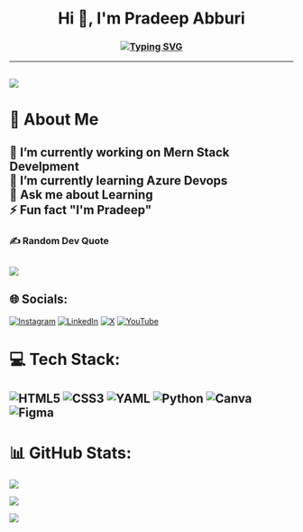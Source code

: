<h1 align="center">Hi 👋, I'm Pradeep Abburi</h1>
<h3 align="center">
  <a href="https://git.io/typing-svg"><img src="https://readme-typing-svg.herokuapp.com?font=Fira+Code&pause=1000&color=F7F7F7&center=true&multiline=true&width=435&lines=An+Aspiring+Devops+Engineer;+%26+Content+Creator" alt="Typing SVG" /></a>
  </h3>

---
[![](https://visitcount.itsvg.in/api?id=PradeepAbburi&icon=0&color=12)](https://visitcount.itsvg.in)
---
# 💫 About Me
🔭 I’m currently working on Mern Stack Develpment<br>🌱 I’m currently learning Azure Devops<br>💬 Ask me about Learning<br>⚡ Fun fact "I'm Pradeep"
---
### ✍️ Random Dev Quote
![](https://quotes-github-readme.vercel.app/api?type=horizontal&theme=radical)
---
## 🌐 Socials:
[![Instagram](https://img.shields.io/badge/Instagram-%23E4405F.svg?logo=Instagram&logoColor=white)](https://instagram.com/_pradeep.92_) [![LinkedIn](https://img.shields.io/badge/LinkedIn-%230077B5.svg?logo=linkedin&logoColor=white)](https://linkedin.com/in/pradeepabburi) [![X](https://img.shields.io/badge/X-black.svg?logo=X&logoColor=white)](https://x.com/Anymo666) [![YouTube](https://img.shields.io/badge/YouTube-%23FF0000.svg?logo=YouTube&logoColor=white)](https://youtube.com/@PRADEEP-fd3ri) 

# 💻 Tech Stack:
![HTML5](https://img.shields.io/badge/html5-%23E34F26.svg?style=for-the-badge&logo=html5&logoColor=white) ![CSS3](https://img.shields.io/badge/css3-%231572B6.svg?style=for-the-badge&logo=css3&logoColor=white) ![YAML](https://img.shields.io/badge/yaml-%23ffffff.svg?style=for-the-badge&logo=yaml&logoColor=151515) ![Python](https://img.shields.io/badge/python-3670A0?style=for-the-badge&logo=python&logoColor=ffdd54) ![Canva](https://img.shields.io/badge/Canva-%2300C4CC.svg?style=for-the-badge&logo=Canva&logoColor=white) ![Figma](https://img.shields.io/badge/figma-%23F24E1E.svg?style=for-the-badge&logo=figma&logoColor=white)
---
# 📊 GitHub Stats:
![](https://github-readme-stats.vercel.app/api/top-langs/?username=PradeepAbburi&theme=dark&hide_border=false&include_all_commits=false&count_private=false&layout=compact)

![](https://github-readme-stats.vercel.app/api?username=PradeepAbburi&theme=dark&hide_border=false&include_all_commits=false&count_private=false)<br/>

![](https://github-readme-streak-stats.herokuapp.com/?user=PradeepAbburi&theme=dark&hide_border=false)<br/>





